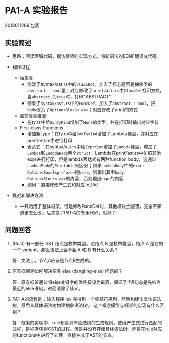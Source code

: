 # PA1-A 实验报告
2018011289 包涵

## 实验简述
- 思路：阅读理解代码，模仿框架的实现方式，将新语法的EBNF翻译成代码。
- 翻译过程
  - 抽象类
    - 修改了syntax/ast.rs中的`ClassDef`，加入了标志是否是抽象类的`abstract_: bool`量；对应修改了`print/ast.rs`中`ClassDef`打印方式，当`abstract_`为`true`时，打印"ABSTRACT"
    - 修改了`syntax/ast.rs`中的`FuncDef`，加入了`abstract_: bool`，把`body`改为了`Option<Block<'a>>`；对应修改了print的方式
  - 局部类型推断
    - 在ty.rs中给`SynTyKind`增加了`None`的类型，并在打印时输出对应字符
  - First-class Functions
    - 增加新type：在ty.rs中给`SynTyKind`增加了Lambda类型，并对应在print/ast.rs中进行打印
    - 表达式：在syntax/ast.rs中给`ExprKind`增加了`Lambda`类型，增加了`Lambda`和`LambdaBody`两个`struct`；Lambda在print/ast.rs中仿照其他expr进行打印，但是lambda表达式有两种function body，这通过`LambdaBody`的`Printable`来区分；如果`LambdaBody`中的`expr: Option<Box<Expr<'a>>>`是`None`，则输出其中`body: Option<Block<'a>>`的内容，否则输出`expr`的内容
    - 调用：直接修改产生式和对应fn即可
  
- 挑战和解决方法
  - 一开始用了整体框架，但是修改FuncDef时，其他模块会报错，完全不知道该怎么改，后来换了PA1-A的专用代码，就好了

## 问题回答
1. (Rust) 有一部分 AST 结点是枚举类型。若结点 B 是枚举类型，结点 A 是它的一个 variant，那么语法上会不会 A 和 B 有什么关系？
   
   答：文法上，节点A应该是节点B生成的。

2. 原有框架是如何解决空悬 else (dangling-else) 问题的？
   
   答：原有框架通过将else关键字的优先级设为最高，保证了if语句总是先结合最近的else语句，进而消除了歧义。

3. PA1-A的流程是：输入程序 lex 完得到一个终结符序列，然后构建出具体语法树，最后从具体语法树构建抽象语法树。 这个概念模型与框架的实现有什么区别？
   
   答：框架的实现中，rule都是具体语法树的生成规则，使用产生式进行匹配的过程，是程序获得CST的过程。但是并没有存储具体语法树，而是在rule对应的functions中进行了处理，直接生成了AST的节点。